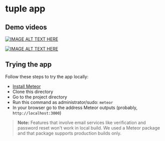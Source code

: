 # tuple app

## Demo videos

[![IMAGE ALT TEXT HERE](https://img.youtube.com/vi/IfmROyBJ-5U/0.jpg)](https://www.youtube.com/watch?v=IfmROyBJ-5U)

[![IMAGE ALT TEXT HERE](https://img.youtube.com/vi/uDWDn3naA4A/0.jpg)](https://www.youtube.com/watch?v=uDWDn3naA4A)

## Trying the app

Follow these steps to try the app locally:

* [Install Meteor](https://www.meteor.com/install)
* Clone this directory
* Go to the project directory
* Run this command as administrator/sudo: `meteor`
* In your browser go to the address Meteor outputs (probably, `http://localhost:3000`)

> **Note:** Features that involve email services like verification and password reset won't work in local build. We used a Meteor package and that package supports production builds only.
